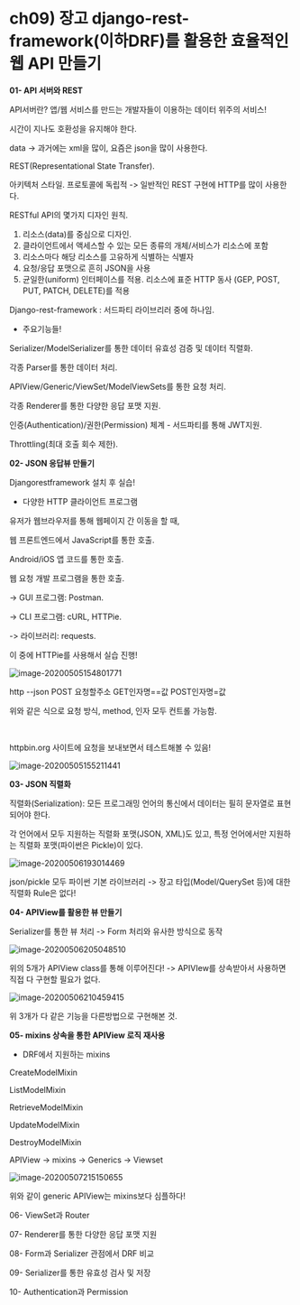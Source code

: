 # ch09) 장고 django-rest-framework(이하DRF)를 활용한 효율적인 웹 API 만들기
**01- API 서버와 REST**    

API서버란? 앱/웹 서비스를 만드는 개발자들이 이용하는 데이터 위주의 서비스!   

시간이 지나도 호환성을 유지해야 한다.   

data -> 과거에는 xml을 많이, 요즘은 json을 많이 사용한다.   

REST(Representational State Transfer).   

아키텍처 스타일. 프로토콜에 독립적 -> 일반적인 REST 구현에 HTTP를 많이 사용한다.   

RESTful API의 몇가지 디자인 원칙.   

1. 리소스(data)를 중심으로 디자인.
2. 클라이언트에서 액세스할 수 있는 모든 종류의 개체/서비스가 리소스에 포함
3. 리소스마다 해당 리소스를 고유하게 식별하는 식별자
4. 요청/응답 포맷으로 흔히 JSON을 사용
5. 균일한(uniform) 인터페이스를 적용. 리소스에 표준 HTTP 동사 (GEP, POST, PUT, PATCH, DELETE)를 적용

   

Django-rest-framework : 서드파티 라이브리러 중에 하나임.   

- 주요기능들!

Serializer/ModelSerializer를 통한 데이터 유효성 검증 및 데이터 직렬화.  

각종 Parser를 통한 데이터 처리.   

APIView/Generic/ViewSet/ModelViewSets를 통한 요청 처리.   

각종 Renderer를 통한 다양한 응답 포맷 지원.   

인증(Authentication)/권한(Permission) 체계 - 서드파티를 통해 JWT지원.   

Throttling(최대 호출 회수 제한).   

   

**02- JSON 응답뷰 만들기**   

Djangorestframework 설치 후 실습!   

* 다양한 HTTP 클라이언트 프로그램

유저가 웹브라우저를 통해 웹페이지 간 이동을 할 때,   

웹 프론트엔드에서 JavaScript를 통한 호출.   

Android/iOS 앱 코드를 통한 호출.   

웹 요청 개발 프로그램을 통한 호출.   

-> GUI 프로그램: Postman.   

-> CLI 프로그램: cURL, HTTPie.   

-> 라이브러리: requests.   

이 중에 HTTPie를 사용해서 실습 진행!    

![image-20200505154801771](../images/image-20200505154801771.png)

   

http --json POST 요청할주소 GET인자명==값 POST인자명=값   

위와 같은 식으로 요청 방식, method, 인자 모두 컨트롤 가능함.    

​    

httpbin.org 사이트에 요청을 보내보면서 테스트해볼 수 있음!   

![image-20200505155211441](../images/image-20200505155211441.png)

   

**03- JSON 직렬화**   

직렬화(Serialization): 모든 프로그래밍 언어의 통신에서 데이터는 필히 문자열로 표현되어야 한다.   

각 언어에서 모두 지원하는 직렬화 포맷(JSON, XML)도 있고, 특정 언어에서만 지원하는 직렬화 포맷(파이썬은 Pickle)이 있다.   

![image-20200506193014469](../images/image-20200506193014469.png)

json/pickle 모두 파이썬 기본 라이브러리 -> 장고 타입(Model/QuerySet 등)에 대한 직렬화 Rule은 없다!   

   

**04- APIView를 활용한 뷰 만들기**   

Serializer를 통한 뷰 처리 -> Form 처리와 유사한 방식으로 동작   

![image-20200506205048510](../images/image-20200506205048510.png)

위의 5개가 APIView class를 통해 이루어진다! -> APIVIew를 상속받아서 사용하면 직접 다 구현할 필요가 없다.    

   

![image-20200506210459415](../images/image-20200506210459415.png)

위 3개가 다 같은 기능을 다른방법으로 구현해본 것.   

   

**05- mixins 상속을 통한 APIView 로직 재사용**  

* DRF에서 지원하는 mixins

CreateModelMixin   

ListModelMixin   

RetrieveModelMixin   

UpdateModelMixin   

DestroyModelMixin   

   

APIView -> mixins -> Generics -> Viewset

![image-20200507215150655](../images/image-20200507215150655.png)

위와 같이 generic APIView는 mixins보다 심플하다!   

  

06- ViewSet과 Router

07- Renderer를 통한 다양한 응답 포맷 지원

08- Form과 Serializer 관점에서 DRF 비교

09- Serializer를 통한 유효성 검사 및 저장

10- Authentication과 Permission